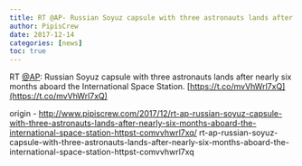 ```yaml
---
title: RT @AP- Russian Soyuz capsule with three astronauts lands after nearly six months aboard the International Space Station. https-//t.co/mvVhWrl7xQ
author: PipisCrew
date: 2017-12-14
categories: [news]
toc: true
---
```


RT [@AP](https://twitter.com/@AP): Russian Soyuz capsule with three astronauts lands after nearly six months aboard the International Space Station. [https://t.co/mvVhWrl7xQ](https://t.co/mvVhWrl7xQ)

origin - http://www.pipiscrew.com/2017/12/rt-ap-russian-soyuz-capsule-with-three-astronauts-lands-after-nearly-six-months-aboard-the-international-space-station-httpst-comvvhwrl7xq/ rt-ap-russian-soyuz-capsule-with-three-astronauts-lands-after-nearly-six-months-aboard-the-international-space-station-httpst-comvvhwrl7xq